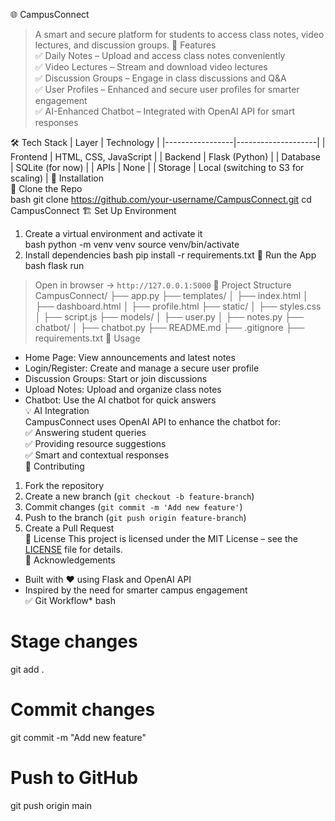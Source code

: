 🌐 CampusConnect  
> A smart and secure platform for students to access class notes, video lectures, and discussion groups.
🚀 Features  
✅ Daily Notes – Upload and access class notes conveniently  
✅ Video Lectures – Stream and download video lectures  
✅ Discussion Groups – Engage in class discussions and Q&A  
✅ User Profiles – Enhanced and secure user profiles for smarter engagement  
✅ AI-Enhanced Chatbot – Integrated with OpenAI API for smart responses  
 

🛠️ Tech Stack
| Layer           | Technology         |
|-----------------|--------------------|
| Frontend    | HTML, CSS, JavaScript |
| Backend     | Flask (Python)      |
| Database     | SQLite (for now)    |
| APIs         | None          |
| Storage       | Local (switching to S3 for scaling) |
🎯 Installation  
🔽 Clone the Repo  
bash
git clone https://github.com/your-username/CampusConnect.git
cd CampusConnect
🏗️ Set Up Environment  
1. Create a virtual environment and activate it  
bash
python -m venv venv
source venv/bin/activate
2. Install dependencies
bash
pip install -r requirements.txt
🚀 Run the App  
bash
flask run

> Open in browser → `http://127.0.0.1:5000`
 📂 Project Structure
CampusConnect/
├── app.py
├── templates/
│   ├── index.html
│   ├── dashboard.html
│   ├── profile.html
├── static/
│   ├── styles.css
│   ├── script.js
├── models/
│   ├── user.py
│   ├── notes.py
├── chatbot/
│   ├── chatbot.py
├── README.md
├── .gitignore
├── requirements.txt
>  🧪 Usage  
- Home Page: View announcements and latest notes  
- Login/Register: Create and manage a secure user profile  
- Discussion Groups: Start or join discussions  
- Upload Notes: Upload and organize class notes  
- Chatbot: Use the AI chatbot for quick answers  
 💡 AI Integration  
CampusConnect uses OpenAI API to enhance the chatbot for:  
✅ Answering student queries  
✅ Providing resource suggestions  
✅ Smart and contextual responses  
 🤝 Contributing  
1. Fork the repository  
2. Create a new branch (`git checkout -b feature-branch`)  
3. Commit changes (`git commit -m 'Add new feature'`)  
4. Push to the branch (`git push origin feature-branch`)  
5. Create a Pull Request  
 📄 License
This project is licensed under the MIT License – see the [LICENSE](LICENSE) file for details.  
 🌟 Acknowledgements 
- Built with ❤️ using Flask and OpenAI API  
- Inspired by the need for smarter campus engagement  
 ✅ Git Workflow* 
bash
# Stage changes
git add .

# Commit changes
git commit -m "Add new feature"

# Push to GitHub
git push origin main
